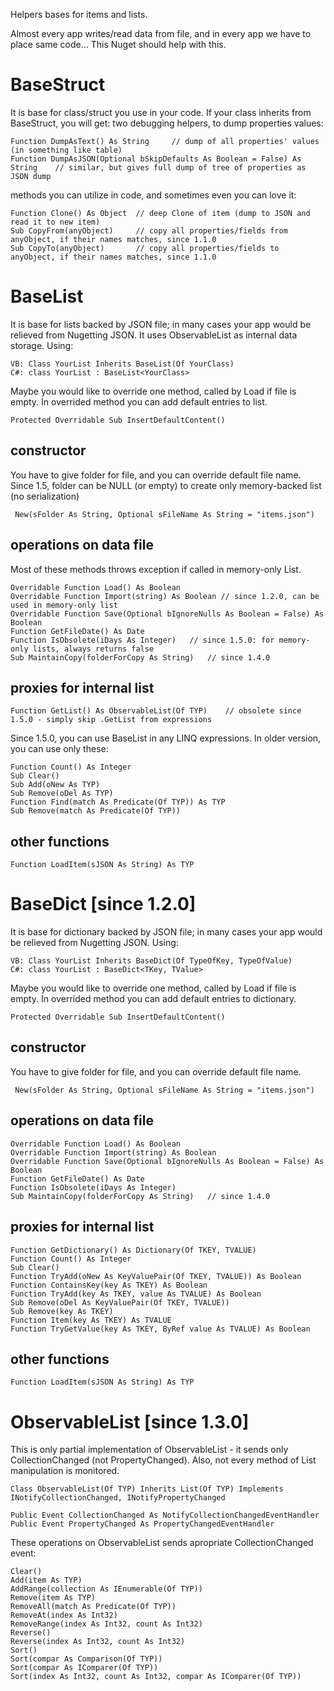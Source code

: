 ﻿
 Helpers bases for items and lists.

 Almost every app writes/read data from file, and in every app we have to place same code... This Nuget should help with this.

# BaseStruct

 It is base for class/struct you use in your code. If your class inherits from BaseStruct, you will get:
two debugging helpers, to dump properties values:

    Function DumpAsText() As String     // dump of all properties' values (in something like table)
    Function DumpAsJSON(Optional bSkipDefaults As Boolean = False) As String    // similar, but gives full dump of tree of properties as JSON dump

methods you can utilize in code, and sometimes even you can love it:

    Function Clone() As Object  // deep Clone of item (dump to JSON and read it to new item)
    Sub CopyFrom(anyObject)     // copy all properties/fields from anyObject, if their names matches, since 1.1.0
    Sub CopyTo(anyObject)       // copy all properties/fields to anyObject, if their names matches, since 1.1.0

# BaseList

 It is base for lists backed by JSON file; in many cases your app would be relieved from Nugetting JSON. It uses ObservableList as internal data storage.
 Using:
 
    VB: Class YourList Inherits BaseList(Of YourClass)
    C#: class YourList : BaseList<YourClass>

 Maybe you would like to override one method, called by Load if file is empty. In overrided method you can add default entries to list.
 
    Protected Overridable Sub InsertDefaultContent()


## constructor

 You have to give folder for file, and you can override default file name. Since 1.5, folder can be NULL (or empty) to create only memory-backed list (no serialization)

     New(sFolder As String, Optional sFileName As String = "items.json")

## operations on data file

 Most of these methods throws exception if called in memory-only List.

    Overridable Function Load() As Boolean
    Overridable Function Import(string) As Boolean // since 1.2.0, can be used in memory-only list
    Overridable Function Save(Optional bIgnoreNulls As Boolean = False) As Boolean
    Function GetFileDate() As Date
    Function IsObsolete(iDays As Integer)   // since 1.5.0: for memory-only lists, always returns false
    Sub MaintainCopy(folderForCopy As String)   // since 1.4.0


## proxies for internal list

    Function GetList() As ObservableList(Of TYP)    // obsolete since 1.5.0 - simply skip .GetList from expressions

 Since 1.5.0, you can use BaseList in any LINQ expressions. In older version, you can use only these:

    Function Count() As Integer
    Sub Clear()
    Sub Add(oNew As TYP)
    Sub Remove(oDel As TYP)
    Function Find(match As Predicate(Of TYP)) As TYP
    Sub Remove(match As Predicate(Of TYP))



## other functions

    Function LoadItem(sJSON As String) As TYP


# BaseDict [since 1.2.0]

 It is base for dictionary backed by JSON file; in many cases your app would be relieved from Nugetting JSON.
 Using:
 
    VB: Class YourList Inherits BaseDict(Of TypeOfKey, TypeOfValue)
    C#: class YourList : BaseDict<TKey, TValue>

 Maybe you would like to override one method, called by Load if file is empty. In overrided method you can add default entries to dictionary.
 
    Protected Overridable Sub InsertDefaultContent()

## constructor

 You have to give folder for file, and you can override default file name.

     New(sFolder As String, Optional sFileName As String = "items.json")

## operations on data file

    Overridable Function Load() As Boolean
    Overridable Function Import(string) As Boolean
    Overridable Function Save(Optional bIgnoreNulls As Boolean = False) As Boolean
    Function GetFileDate() As Date
    Function IsObsolete(iDays As Integer)
    Sub MaintainCopy(folderForCopy As String)   // since 1.4.0


## proxies for internal list

    Function GetDictionary() As Dictionary(Of TKEY, TVALUE)
    Function Count() As Integer
    Sub Clear()
    Function TryAdd(oNew As KeyValuePair(Of TKEY, TVALUE)) As Boolean
    Function ContainsKey(key As TKEY) As Boolean
    Function TryAdd(key As TKEY, value As TVALUE) As Boolean
    Sub Remove(oDel As KeyValuePair(Of TKEY, TVALUE))
    Sub Remove(key As TKEY)
    Function Item(key As TKEY) As TVALUE
    Function TryGetValue(key As TKEY, ByRef value As TVALUE) As Boolean

## other functions

    Function LoadItem(sJSON As String) As TYP


# ObservableList [since 1.3.0]

 This is only partial implementation of ObservableList - it sends only CollectionChanged (not PropertyChanged).
Also, not every method of List manipulation is monitored. 

    Class ObservableList(Of TYP) Inherits List(Of TYP) Implements INotifyCollectionChanged, INotifyPropertyChanged

    Public Event CollectionChanged As NotifyCollectionChangedEventHandler 
    Public Event PropertyChanged As PropertyChangedEventHandler 

 These operations on ObservableList sends apropriate CollectionChanged event:

    Clear()
    Add(item As TYP)
    AddRange(collection As IEnumerable(Of TYP))
    Remove(item As TYP)
    RemoveAll(match As Predicate(Of TYP))
    RemoveAt(index As Int32)
    RemoveRange(index As Int32, count As Int32)
    Reverse()
    Reverse(index As Int32, count As Int32)
    Sort()
    Sort(compar As Comparison(Of TYP))
    Sort(compar As IComparer(Of TYP))
    Sort(index As Int32, count As Int32, compar As IComparer(Of TYP))

